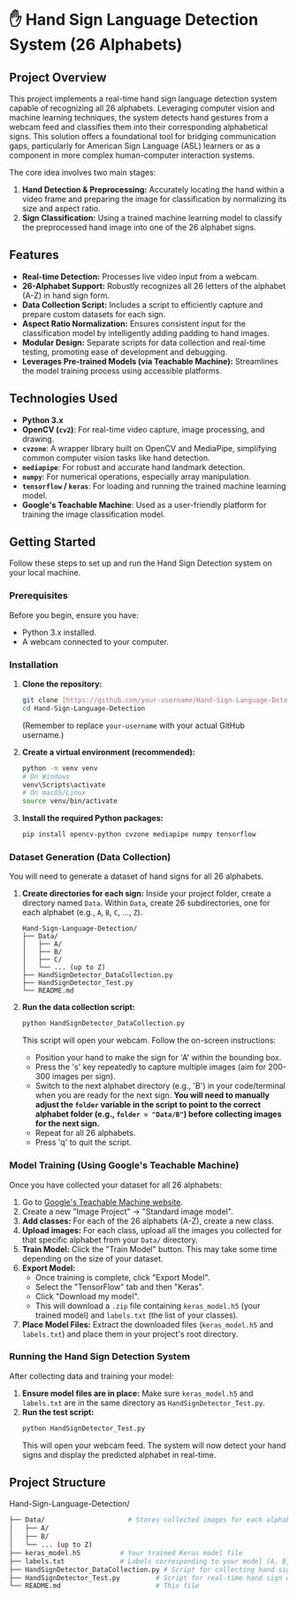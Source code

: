 # ✋ Hand Sign Language Detection System (26 Alphabets)

## Project Overview

This project implements a real-time hand sign language detection system capable of recognizing all 26 alphabets. Leveraging computer vision and machine learning techniques, the system detects hand gestures from a webcam feed and classifies them into their corresponding alphabetical signs. This solution offers a foundational tool for bridging communication gaps, particularly for American Sign Language (ASL) learners or as a component in more complex human-computer interaction systems.

The core idea involves two main stages:
1.  **Hand Detection & Preprocessing:** Accurately locating the hand within a video frame and preparing the image for classification by normalizing its size and aspect ratio.
2.  **Sign Classification:** Using a trained machine learning model to classify the preprocessed hand image into one of the 26 alphabet signs.

## Features

* **Real-time Detection:** Processes live video input from a webcam.
* **26-Alphabet Support:** Robustly recognizes all 26 letters of the alphabet (A-Z) in hand sign form.
* **Data Collection Script:** Includes a script to efficiently capture and prepare custom datasets for each sign.
* **Aspect Ratio Normalization:** Ensures consistent input for the classification model by intelligently adding padding to hand images.
* **Modular Design:** Separate scripts for data collection and real-time testing, promoting ease of development and debugging.
* **Leverages Pre-trained Models (via Teachable Machine):** Streamlines the model training process using accessible platforms.

## Technologies Used

* **Python 3.x**
* **OpenCV (`cv2`)**: For real-time video capture, image processing, and drawing.
* **`cvzone`**: A wrapper library built on OpenCV and MediaPipe, simplifying common computer vision tasks like hand detection.
* **`mediapipe`**: For robust and accurate hand landmark detection.
* **`numpy`**: For numerical operations, especially array manipulation.
* **`tensorflow` / `keras`**: For loading and running the trained machine learning model.
* **Google's Teachable Machine**: Used as a user-friendly platform for training the image classification model.

## Getting Started

Follow these steps to set up and run the Hand Sign Detection system on your local machine.

### Prerequisites

Before you begin, ensure you have:
* Python 3.x installed.
* A webcam connected to your computer.

### Installation

1.  **Clone the repository:**
    ```bash
    git clone [https://github.com/your-username/Hand-Sign-Language-Detection.git](https://github.com/your-username/Hand-Sign-Language-Detection.git)
    cd Hand-Sign-Language-Detection
    ```
    (Remember to replace `your-username` with your actual GitHub username.)

2.  **Create a virtual environment (recommended):**
    ```bash
    python -m venv venv
    # On Windows
    venv\Scripts\activate
    # On macOS/Linux
    source venv/bin/activate
    ```

3.  **Install the required Python packages:**
    ```bash
    pip install opencv-python cvzone mediapipe numpy tensorflow
    ```

### Dataset Generation (Data Collection)

You will need to generate a dataset of hand signs for all 26 alphabets.

1.  **Create directories for each sign:**
    Inside your project folder, create a directory named `Data`. Within `Data`, create 26 subdirectories, one for each alphabet (e.g., `A`, `B`, `C`, ..., `Z`).

    ```
    Hand-Sign-Language-Detection/
    ├── Data/
    │   ├── A/
    │   ├── B/
    │   ├── C/
    │   └── ... (up to Z)
    ├── HandSignDetector_DataCollection.py
    ├── HandSignDetector_Test.py
    └── README.md
    ```

2.  **Run the data collection script:**
    ```bash
    python HandSignDetector_DataCollection.py
    ```
    This script will open your webcam. Follow the on-screen instructions:
    * Position your hand to make the sign for 'A' within the bounding box.
    * Press the 's' key repeatedly to capture multiple images (aim for 200-300 images per sign).
    * Switch to the next alphabet directory (e.g., 'B') in your code/terminal when you are ready for the next sign. **You will need to manually adjust the `folder` variable in the script to point to the correct alphabet folder (e.g., `folder = "Data/B"`) before collecting images for the next sign.**
    * Repeat for all 26 alphabets.
    * Press 'q' to quit the script.

### Model Training (Using Google's Teachable Machine)

Once you have collected your dataset for all 26 alphabets:

1.  Go to [Google's Teachable Machine website](https://teachablemachine.withgoogle.com/train/image).
2.  Create a new "Image Project" -> "Standard image model".
3.  **Add classes:** For each of the 26 alphabets (A-Z), create a new class.
4.  **Upload images:** For each class, upload all the images you collected for that specific alphabet from your `Data/` directory.
5.  **Train Model:** Click the "Train Model" button. This may take some time depending on the size of your dataset.
6.  **Export Model:**
    * Once training is complete, click "Export Model".
    * Select the "TensorFlow" tab and then "Keras".
    * Click "Download my model".
    * This will download a `.zip` file containing `keras_model.h5` (your trained model) and `labels.txt` (the list of your classes).
7.  **Place Model Files:** Extract the downloaded files (`keras_model.h5` and `labels.txt`) and place them in your project's root directory.

### Running the Hand Sign Detection System

After collecting data and training your model:

1.  **Ensure model files are in place:** Make sure `keras_model.h5` and `labels.txt` are in the same directory as `HandSignDetector_Test.py`.
2.  **Run the test script:**
    ```bash
    python HandSignDetector_Test.py
    ```
    This will open your webcam feed. The system will now detect your hand signs and display the predicted alphabet in real-time.

## Project Structure

Hand-Sign-Language-Detection/
```bash
├── Data/                     # Stores collected images for each alphabet
│   ├── A/
│   ├── B/
│   └── ... (up to Z)
├── keras_model.h5          # Your trained Keras model file
├── labels.txt              # Labels corresponding to your model (A, B, C, ...)
├── HandSignDetector_DataCollection.py # Script for collecting hand sign images
├── HandSignDetector_Test.py         # Script for real-time hand sign detection
└── README.md                        # This file
 ```
